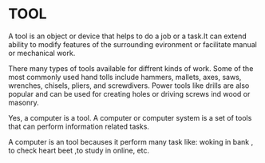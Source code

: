 <h1>TOOL</h1>

A tool is an object or device that helps to do a job or a task.It can extend ability to modify
 features of the surrounding evironment or facilitate manual or mechanical work. 

There many types of tools available for diffrent kinds of work. Some of the most commonly
used hand tolls include hammers, mallets, axes, saws, wrenches, chisels, pliers, and screwdivers.
Power tools like drills are also popular and can be used for creating holes or driving screws ind
wood or masonry.

Yes, a computer is a tool. A computer or computer system is a set of tools that can perform 
information related tasks.  

A computer is an tool becauses it perform many task like: woking in bank , to check heart beet
,to study in online, etc.


